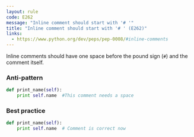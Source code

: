 ```yaml
---
layout: rule
code: E262
message: "Inline comment should start with '# '"
title: "Inline comment should start with '# ' (E262)"
links:
  - https://www.python.org/dev/peps/pep-0008/#inline-comments
---
```


Inline comments should have one space before the pound sign (`#`) and the comment itself.

### Anti-pattern

```python
def print_name(self):
    print self.name  #This comment needs a space
```

### Best practice


```python
def print_name(self):
    print self.name  # Comment is correct now
```
